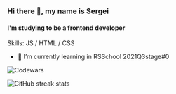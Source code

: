 ### Hi there 👋, my name is Sergei
#### I'm studying to be a frontend developer

Skills: JS / HTML / CSS

- 🌱 I’m currently learning in RSSchool 2021Q3stage#0

![Codewars](https://www.codewars.com/users/abrasov/badges/small)

![GitHub streak stats](https://github-readme-streak-stats.herokuapp.com/?user=abrasov)  


